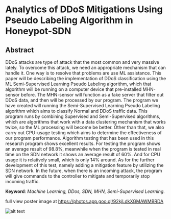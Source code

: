 # Analytics of DDoS Mitigations Using Pseudo Labeling Algorithm in Honeypot-SDN

## Abstract

DDoS attacks are type of attack that the most common and very massive lately. To overcome this attack, we need an appropriate mechanism that can handle it. One way is to resolve that problems are use ML assistance. This paper will be describing the implementation of DDoS classification using the ML Semi-Supervised Learning Pseudo Labeling algorithm, which that algorithm will be running on a computer device that pre-installed MHN-sensor before. The MHN-sensor will function as a fake server that filter out DDoS data, and then will be processed by our program. The program we have created will running the Semi-Supervised Learning Pseudo Labeling algorithm which aims to classify Normal and DDoS traffic data. This program runs by combining Supervised and Semi-Supervised algorithms, which are algorithms that work with a data clustering mechanism that works twice, so the ML processing will become be better. Other than that, we also carry out CPU-usage testing which aims to determine the effectiveness of our program performance. Algorithm testing that has been used in this research program shows excellent results. For testing the program shows an average result of 98.8%, meanwhile when the program is tested in real time on the SDN network it shows an average result of 60%. And for CPU usage it is relatively small, which is only 14% around. As for the further development of this test, namely adding a mitigation feature by utilizing the SDN network. In the future, when there is an incoming attack, the program will give commands to the controller to mitigate and temporarily stop incoming traffic. 

**Keyword**: *Machine Learning, DDos, SDN, MHN, Semi-Supervised Learning.*

full view poster image at https://photos.app.goo.gl/92kjLdkXGMAWMBRDA

![alt text](https://lh3.googleusercontent.com/jDTRjPHPJ2RQynzUczVAv94lnLNptWCC5RswMvHH5EyBx_nbUaKt-Zgc4U0_wvqOxufi6i_AIxBBDGZqbAPjssAeuwB3AaFG_YJEDt3jyOkoUsKB_vrzut5vlx06vRbjX8FmNHyxzKBwGmoTpjvIUDW2yTJZm7ENv0Nl1zPPc4_xoTyiD724npZasejHHIezWgam336bebEuk5kThcr-E-gu-ajh5OlxSQw6uIUQ_3QE3-My_I-OWr_uja6fNTrpb9ICxBqDE3W99ue4yOwQPVCiuGCzl1UGg2qKVwdGAC-9poNzDCRBHwAdJjWo6jL5816hTChWzEJwwCzn-plnV5DD2b-Ubc882mSyC15MQs1i3QmSpDKIBNofNNeRBWd2aqSGXAFuUwA8BZ4_NGXIpvOL-umemYawB6qzNpEUm6FFly6zA_7v09Rvgeqo5ueA5-o9YIZ2HAPdbHiXXtS9xKE0vokctSYengrS85_vdKywVGW4gdiYt6NUB06x2CGr4rLJUiRweJom4XBESgnydjaXed311zqm5v0sWFN6Z9-785HDQzloiHkhFSO84mxbbdRgd8FAn72c1Pk3JUEvvt71CEVgNtZrtM3xbMoYupRJTtKJPfhXr_wh7NqEEmM98TAZWm2EyY5tguh4vRbEGluwzZBkz2MgbIrtgjMcskncvIrA-UTzmjsJFyJ0dw=w490-h695-no?authuser=0)


